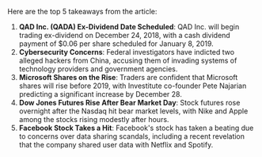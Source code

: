 Here are the top 5 takeaways from the article:

1. **QAD Inc. (QADA) Ex-Dividend Date Scheduled**: QAD Inc. will begin trading ex-dividend on December 24, 2018, with a cash dividend payment of $0.06 per share scheduled for January 8, 2019.
2. **Cybersecurity Concerns**: Federal investigators have indicted two alleged hackers from China, accusing them of invading systems of technology providers and government agencies.
3. **Microsoft Shares on the Rise**: Traders are confident that Microsoft shares will rise before 2019, with Investitute co-founder Pete Najarian predicting a significant increase by December 28.
4. **Dow Jones Futures Rise After Bear Market Day**: Stock futures rose overnight after the Nasdaq hit bear market levels, with Nike and Apple among the stocks rising modestly after hours.
5. **Facebook Stock Takes a Hit**: Facebook's stock has taken a beating due to concerns over data sharing scandals, including a recent revelation that the company shared user data with Netflix and Spotify.